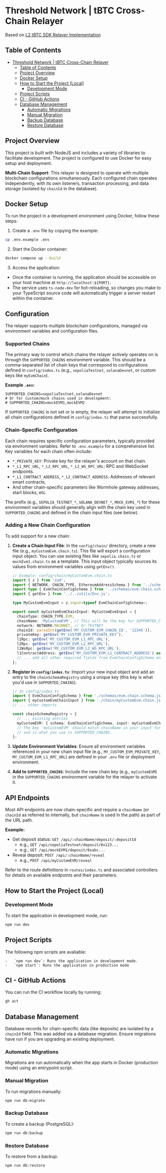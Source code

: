 # Threshold Network | tBTC Cross-Chain Relayer

Based on [L2 tBTC SDK Relayer Implementation](https://thresholdnetwork.notion.site/L2-tBTC-SDK-Relayer-Implementation-4dfedabfcf594c7d8ef80609541cf791?pvs=4)

## Table of Contents

- [Threshold Network | tBTC Cross-Chain Relayer](#threshold-network--tbtc-cross-chain-relayer)
  - [Table of Contents](#table-of-contents)
  - [Project Overview](#project-overview)
  - [Docker Setup](#docker-setup)
  - [How to Start the Project (Local)](#how-to-start-the-project-local)
    - [Development Mode](#development-mode)
  - [Project Scripts](#project-scripts)
  - [CI - GitHub Actions](#ci---github-actions)
  - [Database Management](#database-management)
    - [Automatic Migrations](#automatic-migrations)
    - [Manual Migration](#manual-migration)
    - [Backup Database](#backup-database)
    - [Restore Database](#restore-database)

## Project Overview

This project is built with NodeJS and includes a variety of libraries to facilitate development. The project is configured to use Docker for easy setup and deployment.

**Multi-Chain Support**: This relayer is designed to operate with multiple blockchain configurations simultaneously. Each configured chain operates independently, with its own listeners, transaction processing, and data storage (isolated by `chainId` in the database).

## Docker Setup

To run the project in a development environment using Docker, follow these steps:

1. Create a `.env` file by copying the example:

```bash
cp .env.example .env
```

2. Start the Docker container:

```bash
docker compose up --build
```

3. Access the application:

- Once the container is running, the application should be accessible on your host machine at `http://localhost:${PORT}`.
- The service uses `ts-node-dev` for hot-reloading, so changes you make to your TypeScript source code will automatically trigger a server restart within the container.

## Configuration

The relayer supports multiple blockchain configurations, managed via environment variables and configuration files.

### Supported Chains

The primary way to control which chains the relayer actively operates on is through the `SUPPORTED_CHAINS` environment variable. This should be a comma-separated list of chain keys that correspond to configurations defined in `config/index.ts` (e.g., `sepoliaTestnet`, `solanaDevnet`, or custom keys like `myEvmChain`).

**Example `.env`:**
```
SUPPORTED_CHAINS=sepoliaTestnet,solanaDevnet
# Or for custom/mock chains used in development:
# SUPPORTED_CHAINS=mockEVM1,mockEVM2
```

If `SUPPORTED_CHAINS` is not set or is empty, the relayer will attempt to initialize all chain configurations defined in `config/index.ts` that parse successfully.

### Chain-Specific Configuration

Each chain requires specific configuration parameters, typically provided via environment variables. Refer to `.env.example` for a comprehensive list. Key variables for each chain often include:

*   `*_PRIVATE_KEY`: Private key for the relayer's account on that chain.
*   `*_L1_RPC_URL`, `*_L2_RPC_URL`, `*_L2_WS_RPC_URL`: RPC and WebSocket endpoints.
*   `*_L1_CONTRACT_ADDRESS`, `*_L2_CONTRACT_ADDRESS`: Addresses of relevant smart contracts.
*   And other chain-specific parameters like Wormhole gateway addresses, start blocks, etc.

The prefix (e.g., `SEPOLIA_TESTNET_*`, `SOLANA_DEVNET_*`, `MOCK_EVM1_*`) for these environment variables should generally align with the chain key used in `SUPPORTED_CHAINS` and defined in the chain input files (see below).

### Adding a New Chain Configuration

To add support for a new chain:

1.  **Create a Chain Input File**: In the `config/chain/` directory, create a new file (e.g., `myCustomEvm.chain.ts`). This file will export a configuration input object. You can use existing files like `sepolia.chain.ts` or `mockEvm1.chain.ts` as a template. This input object typically sources its values from environment variables using `getEnv()`.

    ```typescript
    // Example: config/chain/myCustomEvm.chain.ts
    import { z } from 'zod';
    import { NETWORK, CHAIN_TYPE, EthereumAddressSchema } from '../schemas/common.schema.js';
    import type { EvmChainConfigSchema } from '../schemas/evm.chain.schema.js';
    import { getEnv } from '../../utils/Env.js';

    type MyCustomEvmInput = z.input<typeof EvmChainConfigSchema>;

    export const myCustomEvmChainInput: MyCustomEvmInput = {
      chainType: CHAIN_TYPE.EVM,
      chainName: 'MyCustomEVM', // This will be the key for SUPPORTED_CHAINS
      network: NETWORK.MAINNET, // Or TESTNET
      chainId: parseInt(getEnv('MY_CUSTOM_EVM_CHAIN_ID', '12345')),
      privateKey: getEnv('MY_CUSTOM_EVM_PRIVATE_KEY'),
      l1Rpc: getEnv('MY_CUSTOM_EVM_L1_RPC_URL'),
      l2Rpc: getEnv('MY_CUSTOM_EVM_L2_RPC_URL'),
      l2WsRpc: getEnv('MY_CUSTOM_EVM_L2_WS_RPC_URL'),
      l1ContractAddress: getEnv('MY_CUSTOM_EVM_L1_CONTRACT_ADDRESS') as z.infer<typeof EthereumAddressSchema>,
      // ... add all other required fields from EvmChainConfigSchema and CommonChainConfigSchema
    };
    ```

2.  **Register in `config/index.ts`**: Import your new input object and add an entry to the `chainSchemaRegistry` using a unique key (this key is what you'd use in `SUPPORTED_CHAINS`).

    ```typescript
    // In config/index.ts
    import { EvmChainConfigSchema } from './schemas/evm.chain.schema.js';
    import { myCustomEvmChainInput } from './chain/myCustomEvm.chain.js';
    // ... other imports

    const chainSchemaRegistry = {
      // ... existing entries
      myCustomEVM: { schema: EvmChainConfigSchema, input: myCustomEvmChainInput },
      // The key 'myCustomEVM' should match chainName in your input for consistency,
      // and is what you use in SUPPORTED_CHAINS.
    };
    ```

3.  **Update Environment Variables**: Ensure all environment variables referenced in your new chain input file (e.g., `MY_CUSTOM_EVM_PRIVATE_KEY`, `MY_CUSTOM_EVM_L1_RPC_URL`) are defined in your `.env` file or deployment environment.

4.  **Add to `SUPPORTED_CHAINS`**: Include the new chain key (e.g., `myCustomEVM`) in the `SUPPORTED_CHAINS` environment variable for the relayer to activate it.

## API Endpoints

Most API endpoints are now chain-specific and require a `chainName` (or `chainId` as referred to internally, but `chainName` is used in the path) as part of the URL path.

**Example:**
*   Get deposit status: `GET /api/:chainName/deposit/:depositId`
    *   e.g., `GET /api/sepoliaTestnet/deposit/0x123...`
    *   e.g., `GET /api/mockEVM1/deposit/0xabc...`
*   Reveal deposit: `POST /api/:chainName/reveal`
    *   e.g., `POST /api/myCustomEVM/reveal`

Refer to the route definitions in `routes/index.ts` and associated controllers for details on available endpoints and their parameters.

## How to Start the Project (Local)

### Development Mode

To start the application in development mode, run:

```bash
npm run dev
```

## Project Scripts

The following npm scripts are avaliable:

    -   `npm run dev`: Runs the application in development mode.
    -   `npm start`: Runs the application in production mode

## CI - GitHub Actions

You can run the CI workflow locally by running:

```bash
gh act
```

## Database Management

Database records for chain-specific data (like deposits) are isolated by a `chainId` field. This was added via a database migration. Ensure migrations have run if you are upgrading an existing deployment.

### Automatic Migrations
Migrations are run automatically when the app starts in Docker (production mode) using an entrypoint script.

### Manual Migration
To run migrations manually:
```bash
npm run db:migrate
```

### Backup Database
To create a backup (PostgreSQL):
```bash
npm run db:backup
```

### Restore Database
To restore from a backup:
```bash
npm run db:restore
```
